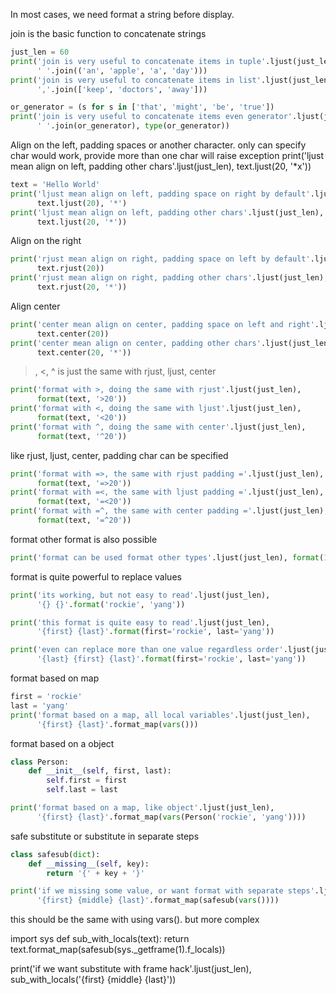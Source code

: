 In most cases, we need format a string before display.

join is the basic function to concatenate strings
```python
just_len = 60
print('join is very useful to concatenate items in tuple'.ljust(just_len),
      ' '.join(('an', 'apple', 'a', 'day')))
print('join is very useful to concatenate items in list'.ljust(just_len),
      ','.join(['keep', 'doctors', 'away']))

or_generator = (s for s in ['that', 'might', 'be', 'true'])
print('join is very useful to concatenate items even generator'.ljust(just_len),
      ' '.join(or_generator), type(or_generator))


```

Align on the left, padding spaces or another character.
only can specify char would work, provide more than one char will raise exception
print('ljust mean align on left, padding other chars'.ljust(just_len), text.ljust(20, '*x'))

```python
text = 'Hello World'
print('ljust mean align on left, padding space on right by default'.ljust(just_len),
      text.ljust(20), '*')
print('ljust mean align on left, padding other chars'.ljust(just_len),
      text.ljust(20, '*'))

```

Align on the right
```python
print('rjust mean align on right, padding space on left by default'.ljust(just_len),
      text.rjust(20))
print('rjust mean align on right, padding other chars'.ljust(just_len),
      text.rjust(20, '*'))

```

Align center
```python
print('center mean align on center, padding space on left and right'.ljust(just_len),
      text.center(20))
print('center mean align on center, padding other chars'.ljust(just_len),
      text.center(20, '*'))

```

>, <, ^ is just the same with rjust, ljust, center
```python
print('format with >, doing the same with rjust'.ljust(just_len),
      format(text, '>20'))
print('format with <, doing the same with ljust'.ljust(just_len),
      format(text, '<20'))
print('format with ^, doing the same with center'.ljust(just_len),
      format(text, '^20'))

```

like rjust, ljust, center, padding char can be specified
```python
print('format with =>, the same with rjust padding ='.ljust(just_len),
      format(text, '=>20'))
print('format with =<, the same with ljust padding ='.ljust(just_len),
      format(text, '=<20'))
print('format with =^, the same with center padding ='.ljust(just_len),
      format(text, '=^20'))

```

format other format is also possible
```python
print('format can be used format other types'.ljust(just_len), format(1.23456, '=>10.2f'))


```

format is quite powerful to replace values
```python
print('its working, but not easy to read'.ljust(just_len),
      '{} {}'.format('rockie', 'yang'))

print('this format is quite easy to read'.ljust(just_len),
      '{first} {last}'.format(first='rockie', last='yang'))

print('even can replace more than one value regardless order'.ljust(just_len),
      '{last} {first} {last}'.format(first='rockie', last='yang'))


```

format based on map
```python
first = 'rockie'
last = 'yang'
print('format based on a map, all local variables'.ljust(just_len),
      '{first} {last}'.format_map(vars()))


```

format based on a object
```python
class Person:
    def __init__(self, first, last):
        self.first = first
        self.last = last

print('format based on a map, like object'.ljust(just_len),
      '{first} {last}'.format_map(vars(Person('rockie', 'yang'))))

```

safe substitute or substitute in separate steps
```python
class safesub(dict):
    def __missing__(self, key):
        return '{' + key + '}'

print('if we missing some value, or want format with separate steps'.ljust(just_len),
      '{first} {middle} {last}'.format_map(safesub(vars())))

```

this should be the same with using vars().
but more complex

import sys
def sub_with_locals(text):
return text.format_map(safesub(sys._getframe(1).f_locals))

print('if we want substitute with frame hack'.ljust(just_len),
sub_with_locals('{first} {middle} {last}'))


